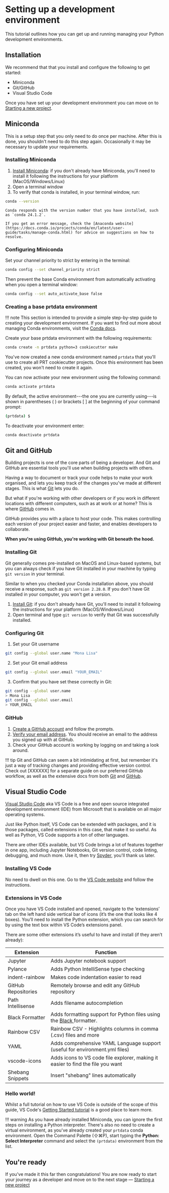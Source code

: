 # Setting up a development environment

This tutorial outlines how you can get up and running managing your Python development environments.

## Installation

We recommend that that you install and configure the following to get started:

* Miniconda
* Git/GitHub
* Visual Studio Code

Once you have set up your development environment you can move on to [Starting a new project](starting-a-new-project.md).

## Miniconda
This is a setup step that you only need to do once per machine. After this is done, you shouldn't need to do this step again. Occasionally it may be necessary to update your requirements.

### Installing Miniconda

1. [Install Miniconda](https://docs.anaconda.com/free/miniconda/miniconda-install/): if you don't already have Miniconda, you'll need to install it following the instructions for your platform (MacOS/Windows/Linux)
2. Open a terminal window
3. To verify that conda is installed, in your terminal window, run:
```bash
conda --version
```
    Conda responds with the version number that you have installed, such as `conda 24.1.2`.

    If you get an error message, check the [Anaconda website](https://docs.conda.io/projects/conda/en/latest/user-guide/tasks/manage-conda.html) for advice on suggestions on how to resolve.

### Configuring Miniconda

Set your channel priority to strict by entering in the terminal:
```bash
conda config --set channel_priority strict
```
Then prevent the base Conda environment from automatically activating when you open a terminal window:
```bash
conda config --set auto_activate_base false
```

### Creating a base prtdata environment

!!! note
    This section is intended to provide a simple step-by-step guide to creating your development environment. If you want to find out more about managing Conda environments, visit the [Conda docs](https://docs.conda.io/projects/conda/en/latest/user-guide/tasks/manage-environments.html).

Create your base prtdata environment with the following requirements:
```bash
conda create -n prtdata python=3 cookiecutter make
```
You've now created a new conda environment named `prtdata` that you'll use to create all PRT cookiecutter projects. Once this environment has been created, you won't need to create it again.

You can now activate your new environment using the following command:
```bash
conda activate prtdata
```
By default, the active environment---the one you are currently using---is shown in parentheses ( ) or brackets [ ] at the beginning of your command prompt:
```bash
(prtdata) $
```
To deactivate your environment enter:
```bash
conda deactivate prtdata
```

## Git and GitHub

Building projects is one of the core parts of being a developer. And Git and GitHub are essential tools you'll use when building projects with others.

Having a way to document or track your code helps to make your work organised, and lets you keep track of the changes you've made at different stages. This is what [Git](https://git-scm.com/) lets you do.

But what if you're working with other developers or if you work in different locations with different computers, such as at work or at home? This is where [GitHub](https://github.com/) comes in.

GitHub provides you with a place to host your code. This makes controlling each version of your project easier and faster, and enables developers to collaborate.

**When you're using GitHub, you're working with Git beneath the hood.**

### Installing Git
Git generally comes pre-installed on MacOS and Linux-based systems, but you can always check if you have Git installed in your machine by typing `git version` in your terminal.

Similar to when you checked your Conda installation above, you should receive a response, such as `git version 2.28.0`. If you don't have Git installed in your computer, you won't get a version.

1. [Install Git](https://git-scm.com/download): if you don't already have Git, you'll need to install it following the instructions for your platform (MacOS/Windows/Linux)
2. Open terminal and type `git version` to verify that Git was successfully installed.

### Configuring Git
1. Set your Git username
```bash
git config --global user.name "Mona Lisa"
```
2. Set your Git email address
```bash
git config --global user.email "YOUR_EMAIL"
```
3. Confirm that you have set these correctly in Git:
```bash
git config --global user.name
> Mona Lisa
git config --global user.email
> YOUR_EMAIL
```

### GitHub

1. [Create a GitHub account](https://github.com/) and follow the prompts.
2. [Verify your email address](https://docs.github.com/en/account-and-profile/setting-up-and-managing-your-personal-account-on-github/managing-email-preferences/verifying-your-email-address). You should receive an email to the address you signed up with at GitHub.
3. Check your GitHub account is working by logging on and taking a look around.

!!! tip
    Git and GitHub can seem a bit intimidating at first, but remember it's just a way of tracking changes and providing effective version control. Check out [XXXXXX] for a separate guide on our preferred GitHub workflow, as well as the extensive docs from both [Git](https://git-scm.com/doc) and [GitHub](https://docs.github.com/en).

## Visual Studio Code
[Visual Studio Code](https://code.visualstudio.com/) aka VS Code is a free and open source integrated development environment (IDE) from Microsoft that is available on all major operating systems.

Just like Python itself, VS Code can be extended with packages, and it is those packages, called extensions in this case, that make it so useful. As well as Python, VS Code supports a ton of other languages.

There are other IDEs available, but VS Code brings a lot of features together in one app, including Jupyter Notebooks, Git version control, code linting, debugging, and much more. Use it, then try [Spyder](https://www.spyder-ide.org/), you'll thank us later.

### Installing VS Code
No need to dwell on this one. Go to the [VS Code website](https://code.visualstudio.com/) and follow the instructions.

### Extensions in VS Code
Once you have VS Code installed and opened, navigate to the ‘extensions’ tab on the left hand side vertical bar of icons (it’s the one that looks like 4 boxes). You’ll need to install the Python extension, which you can search for by using the text box within VS Code’s extensions panel.

There are some other extensions it’s useful to have and install (if they aren’t already):

| Extension | Function |
|---|---|
| Jupyter | Adds Jupyter notebook support |
| Pylance | Adds Python IntelliSense type checking |
| indent-rainbow | Makes code indentation easier to read |
| GitHub Repositories | Remotely browse and edit any GitHub repository |
| Path Intellisense | Adds filename autocompletion |
| Black Formatter | Adds formatting support for Python files using the [ Black ]( https://black.readthedocs.io/en/stable/index.html ) formatter. |
| Rainbow CSV | Rainbow CSV - Highlights columns in comma (.csv) files and more |
| YAML | Adds comprehensive YAML Language support (useful for environment.yml files) |
| vscode-icons | Adds icons to VS code file explorer, making it easier to find the file you want |
| Shebang Snippets | Insert "shebang" lines automatically |

### Hello world!

Whilst a full tutorial on how to use VS Code is outside of the scope of this guide, VS Code's [Getting Started tutorial](https://code.visualstudio.com/docs/python/python-tutorial) is a good place to learn more.

!!! warning
    As you have already installed Miniconda, you can ignore the first steps on installing a Python interpreter. There's also no need to create a virtual environment, as you've already created your `prtdata` conda environment. Open the Command Palette (⇧⌘P), start typing the **Python: Select Interpreter** command and select the `(prtdata)` environment from the list.

## You're ready

If you've made it this far then congratulations! You are now ready to start your journey as a developer and move on to the next stage — [Starting a new project]()